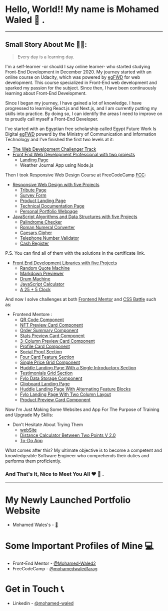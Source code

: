 # Hello, World!! My name is Mohamed Waled 👋 .

---

## Small Story About Me 👨‍💻:

> Every day is a learning day.

I'm a self-learner -or should I say online learner- who started studying Front-End Development in December 2020. My journey started with an online course on Udacity, which was powered by [egFWD] for web development. This course specialized in Front-End web development and sparked my passion for the subject. Since then, I have been continuously learning about Front-End Development.

Since I began my journey, I have gained a lot of knowledge. I have progressed to learning React.js and Next.js, and I am currently putting my skills into practice. By doing so, I can identify the areas I need to improve on to proudly call myself a Front-End Developer.

I've started with an Egyptian free scholarship called Egypt Future Work Is Digital [egFWD] powerd by the Ministry of Communication and Information Technology and I've finished the first two levels at it:

- [The Web Development Challenger Track]
- [Front End Web Development Professional with two projects]
  - [Landing Page]
  - Weather Journal App using Node.js

Then I took Responsive Web Design Course at FreeCodeCamp [FCC]:

- [Responsive Web Design with five Projects]
  - [Tribute Page]
  - [Survey Form]
  - [Product Landing Page]
  - [Technical Documentation Page]
  - [Personal Portfolio Webpage]
- [JavaScript Algorithms and Data Structures with five Projects]
  - [Palindrome Checker]
  - [Roman Numeral Converter]
  - [Caesars Cipher]
  - [Telephone Number Validator]
  - [Cash Register]

P.S. You can find all of them with the solutions in the certificate link.

- [Front End Development Libraries with five Projects]
  - [Random Quote Machine]
  - [Markdown Previewer]
  - [Drum Machine]
  - [JavaScript Calculator]
  - [A 25 + 5 Clock]

And now I solve challenges at both [Frontend Mentor] and [CSS Battle] such as:

- Frontend Mentore :
  - [QR Code Component]
  - [NFT Preview Card Component]
  - [Order Summary Component]
  - [Stats Preview Card Component]
  - [3-Column Preview Card Component]
  - [Profile Card Component]
  - [Social Proof Section]
  - [Four Card Feature Section]
  - [Single Price Grid Component]
  - [Huddle Landing Page With a Single Introductory Section]
  - [Testimonials Grid Section]
  - [Fylo Data Storage Component]
  - [Clipboard Landing Page]
  - [Huddle Landing Page With Alternating Feature Blocks]
  - [Fylo Landing Page With Two Column Layout]
  - [Product Preview Card Component]

Now I'm Just Making Some Websites and App For The Purpose of Training and Upgrade My Skills:

- Don't Hesitate About Trying Them
  - [webSite]
  - [Distance Calculator Between Two Points V 2.0]
  - [To-Do App]

What comes after this? My ultimate objective is to become a competent and knowledgeable Software Engineer who comprehends their duties and performs them proficiently.

### And That's It, Nice to Meet You All ❤️ 👋 .

---

# My Newly Launched Portfolio Website

- Mohamed Wales's - [🔗]

# Some Important Profiles of Mine 💻

- Front-End Mentor - [@Mohamed-Waled2]
- FreeCodeCamp - [@mohamedwaledfarag]

# Get in Touch 📞

- Linkedin - [@mohamed-waled]

[//]: # "This is Comment"
[egFWD]: https://egfwd.com/?lang=ar
[FCC]: https://freecodecamp.org/
[Frontend Mentor]: https://www.frontendmentor.io/
[CSS Battle]: https://cssbattle.dev/
[Elzero web school]: https://www.youtube.com/c/ElzeroInfo
[The Web Development Challenger Track]: https://s3-us-west-2.amazonaws.com/udacity-printer/production/certificates/dc0c4d79-c6c8-4a27-95f4-0d7a86d703aa.pdf
[Front End Web Development Professional with two projects]: https://graduation.udacity.com/confirm/KKHPEC4K
[Responsive Web Design with five Projects]: https://www.freecodecamp.org/certification/mohamedwaledfarag/responsive-web-design
[JavaScript Algorithms and Data Structures with five Projects]: https://www.freecodecamp.org/certification/mohamedwaledfarag/javascript-algorithms-and-data-structures
[Front End Development Libraries with five Projects]: https://www.freecodecamp.org/certification/mohamedwaledfarag/front-end-development-libraries
[Landing Page]: https://mohamed-waled.github.io/Landing-Page/
[Tribute Page]: https://mohamed-waled.github.io/Tribute-Page/
[Survey Form]: https://mohamed-waled.github.io/Survey-Form/
[Product Landing Page]: https://mohamed-waled.github.io/Product-Landing-Page/
[Technical Documentation Page]: https://mohamed-waled.github.io/Technical-Documentation-Page/
[Personal Portfolio Webpage]: https://mohamed-waled.github.io/Personal-Portfolio-Webpage/
[QR Code Component]: https://mohamed-waled.github.io/QR-Code-Component/
[NFT Preview Card Component]: https://mohamed-waled.github.io/NFT-Preview-Card-Component/
[Order Summary Component]: https://mohamed-waled.github.io/Order-Summary-Component/
[Stats Preview Card Component]: https://mohamed-waled.github.io/Stats-Preview-Card-Component/
[3-Column Preview Card Component]: https://mohamed-waled.github.io/3-Column-Preview-Card-Component/
[Profile Card Component]: https://mohamed-waled.github.io/Profile-Card-Component/
[Social Proof Section]: https://mohamed-waled.github.io/Social-Proof-Section/
[Four Card Feature Section]: https://mohamed-waled.github.io/Four-Card-Feature-Section/
[Single Price Grid Component]: https://mohamed-waled.github.io/Single-Price-Grid-Component/
[Huddle Landing Page With a Single Introductory Section]: https://mohamed-waled.github.io/Huddle-Landing-Page-With-a-Single-Introductory-Section/
[Testimonials Grid Section]: https://mohamed-waled.github.io/Testimonials-Grid-Section/
[Fylo Data Storage Component]: https://mohamed-waled.github.io/Fylo-Data-Storage-Component/
[Clipboard Landing Page]: https://mohamed-waled.github.io/Clipboard-Landing-Page/
[Huddle Landing Page With Alternating Feature Blocks]: https://mohamed-waled.github.io/Huddle-Landing-Page-With-Alternating-Feature-Blocks/
[Fylo Landing Page With Two Column Layout]: https://mohamed-waled.github.io/Fylo-Landing-Page-With-Two-Column-Layout/
[Product Preview Card Component]: https://mohamed-waled.github.io/Product-Preview-Card-Component/
[webSite]: https://mohamed-waled.github.io/webSite/
[Distance Calculator Between Two Points V 2.0]: https://mohamed-waled.github.io/Distance-Calculator-Between-Two-Points-V-2.0/
[To-Do App]: https://mohamed-waled.github.io/To-Do-App/
[Random Quote Machine]: https://random-quote-machine-lyart.vercel.app/
[Markdown Previewer]: https://markdown-previewer-gules.vercel.app/
[Drum Machine]: https://drum-machine-opal.vercel.app/
[JavaScript Calculator]: https://java-script-calculator-xi.vercel.app/
[A 25 + 5 Clock]: https://a-25-5-clock-coral.vercel.app/
[Palindrome Checker]: https://github.com/Mohamed-Waled/Palindrome-Checker
[Roman Numeral Converter]: https://github.com/Mohamed-Waled/Roman-Numeral-Converter
[Caesars Cipher]: https://github.com/Mohamed-Waled/Caesars-Cipher
[Telephone Number Validator]: https://github.com/Mohamed-Waled/Telephone-Number-Validator
[Cash Register]: https://github.com/Mohamed-Waled/Cash-Register
[@mohamed-waled]: https://www.linkedin.com/in/mohamed-waled-82a51a1bb/
[@Mohamed-Waled2]: https://www.frontendmentor.io/profile/Mohamed-Waled
[@m_4_]: https://cssbattle.dev/player/m_4_
[@mohamedwaledfarag]: https://www.freecodecamp.org/mohamedwaledfarag
[@MohamedWaled]: https://leetcode.com/MohamedWaled/
[🔗]: https://mohamedwaled.com/
